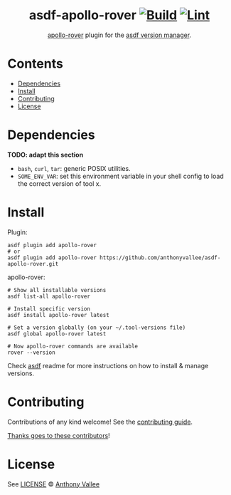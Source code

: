<div align="center">

# asdf-apollo-rover [![Build](https://github.com/anthonyvallee/asdf-apollo-rover/actions/workflows/build.yml/badge.svg)](https://github.com/anthonyvallee/asdf-apollo-rover/actions/workflows/build.yml) [![Lint](https://github.com/anthonyvallee/asdf-apollo-rover/actions/workflows/lint.yml/badge.svg)](https://github.com/anthonyvallee/asdf-apollo-rover/actions/workflows/lint.yml)


[apollo-rover](https://www.apollographql.com/docs/rover/) plugin for the [asdf version manager](https://asdf-vm.com).

</div>

# Contents

- [Dependencies](#dependencies)
- [Install](#install)
- [Contributing](#contributing)
- [License](#license)

# Dependencies

**TODO: adapt this section**

- `bash`, `curl`, `tar`: generic POSIX utilities.
- `SOME_ENV_VAR`: set this environment variable in your shell config to load the correct version of tool x.

# Install

Plugin:

```shell
asdf plugin add apollo-rover
# or
asdf plugin add apollo-rover https://github.com/anthonyvallee/asdf-apollo-rover.git
```

apollo-rover:

```shell
# Show all installable versions
asdf list-all apollo-rover

# Install specific version
asdf install apollo-rover latest

# Set a version globally (on your ~/.tool-versions file)
asdf global apollo-rover latest

# Now apollo-rover commands are available
rover --version
```

Check [asdf](https://github.com/asdf-vm/asdf) readme for more instructions on how to
install & manage versions.

# Contributing

Contributions of any kind welcome! See the [contributing guide](contributing.md).

[Thanks goes to these contributors](https://github.com/anthonyvallee/asdf-apollo-rover/graphs/contributors)!

# License

See [LICENSE](LICENSE) © [Anthony Vallee](https://github.com/anthonyvallee/)
